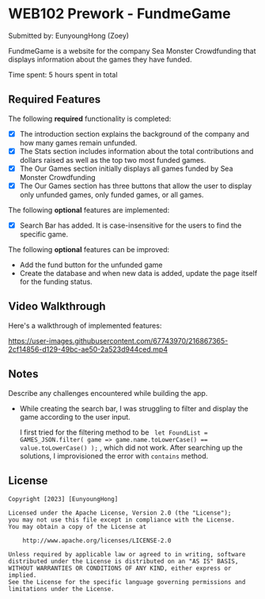 # WEB102 Prework - FundmeGame

Submitted by: EunyoungHong (Zoey)

FundmeGame is a website for the company Sea Monster Crowdfunding that displays information about the games they have funded.

Time spent: 5 hours spent in total

## Required Features

The following **required** functionality is completed:

* [x] The introduction section explains the background of the company and how many games remain unfunded.
* [x] The Stats section includes information about the total contributions and dollars raised as well as the top two most funded games.
* [x] The Our Games section initially displays all games funded by Sea Monster Crowdfunding
* [x] The Our Games section has three buttons that allow the user to display only unfunded games, only funded games, or all games.

The following **optional** features are implemented:

* [x] Search Bar has added. It is case-insensitive for the users to find the specific game.

The following **optional** features can be improved:
- Add the fund button for the unfunded game 
- Create the database and when new data is added, update the page itself for the funding status.

## Video Walkthrough

Here's a walkthrough of implemented features:





https://user-images.githubusercontent.com/67743970/216867365-2cf14856-d129-49bc-ae50-2a523d944ced.mp4





## Notes

Describe any challenges encountered while building the app. 
- While creating the search bar, I was struggling to filter and display the game according to the user input.

   I first tried for the filtering method to be ` let FoundList = GAMES_JSON.filter( game =>
        game.name.toLowerCase() == value.toLowerCase()
    );` , which did not work. 
    After searching up the solutions, I improvisioned the error with `contains` method.

## License

    Copyright [2023] [EunyoungHong]

    Licensed under the Apache License, Version 2.0 (the "License");
    you may not use this file except in compliance with the License.
    You may obtain a copy of the License at

        http://www.apache.org/licenses/LICENSE-2.0

    Unless required by applicable law or agreed to in writing, software
    distributed under the License is distributed on an "AS IS" BASIS,
    WITHOUT WARRANTIES OR CONDITIONS OF ANY KIND, either express or implied.
    See the License for the specific language governing permissions and
    limitations under the License.
